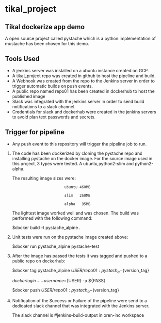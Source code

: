 # tikal_project
Tikal dockerize app demo
------------------------

A open source project called pystache which is a python implementation of mustache has been chosen
for this demo.

Tools Used
----------

- A jenkins server was installed on a ubuntu instance created on GCP.
- A tikal_project repo was created in github to host the pipeline and build.
- A Webhook was created from the repo to the Jenkins server in order to trigger automatic builds on push events.
- A public repo named repo01 has been created in dockerhub to host the published image
- Slack was integrated with the jenkins server in order to send build notifications to a slack channel.
- Credentials for slack and dockerhub were created in the jenkins servers to avoid plan text passwords and secrets.

Trigger for pipeline
--------------------
 - Any push event to this repository will trigger the pipeline job to run.


1) The code has been dockerized by cloning the pystache repo and installing pystache on the docker image.
   For the source image used in this project, 3 types were tested.  A ubuntu,python2-slim and python2-alpha.

   The resulting image sizes were:

                               ubuntu 460MB

                               slim   260MB 

                               alpha   95MB
  

   The lightest image worked well and was chosen.  The build was performed with the following command:

     $docker build -t pystache_alpine .

2) Unit tests were run on the pystache image created above:

     $docker run pystache_alpine pystache-test
   

3) After the image has passed the tests it was tagged and pushed to a public repo on dockerhub:

     $docker tag pystache_alpine ${USER}/repo01:pystach_a-${version_tag}

     $docker login --username=${USER} -p ${PASS}

     $docker push ${USER}/repo01:pystach_a-${version_tag}

4) Notification of the Success or Failure of the pipeline were send to a dedicated slack channel 
   that was integrated with the Jenkins server.
   
   The slack channel is #jenkins-build-output in oren-inc workspace
